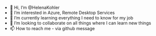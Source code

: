 - 👋 Hi, I’m @HelenaKohler
- 👀 I’m interested in Azure, Remote Desktop Services
- 🌱 I’m currently learning everything I need to know for my job
- 💞️ I’m looking to collaborate on all things where I can learn new things
- 📫 How to reach me - via github message

<!---
HelenaKohler/HelenaKohler is a ✨ special ✨ repository because its `README.md` (this file) appears on your GitHub profile.
You can click the Preview link to take a look at your changes.
--->
